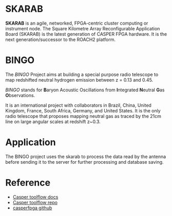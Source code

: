 # SKARAB

**SKARAB** is an agile, networked, FPGA-centric cluster computing or instrument node. The Square Kilometre Array Reconfigurable Application Board (SKARAB) is the latest generation of CASPER FPGA hardware. It is the next generation/successor to the ROACH2 platform.

# BINGO

The *BINGO* Project aims at building a special purpose radio telescope to map redshifted neutral hydrogen emission between z = 0.13 and 0.45.

*BINGO* stands for **B**aryon Acoustic Oscillations from **I**ntegrated **N**eutral **G**as **O**bservations.

It is an international project with collaborators in Brazil, China, United Kingdom, France, South Africa, Germany, and United States. It is the only radio telescope that proposes mapping neutral gas as traced by the 21cm line on large angular scales at redshift z~0.3.

# Application

The BINGO project uses the skarab to process the data read by the antenna before sending it to the server for further processing and database saving. 

# Reference

* [Casper toolflow docs](https://casper-toolflow.readthedocs.io/en/latest/index.html)
* [Casper toolflow repo](https://github.com/casper-astro/mlib_devel)
* [casperfpga github](https://github.com/ska-sa/casperfpga)